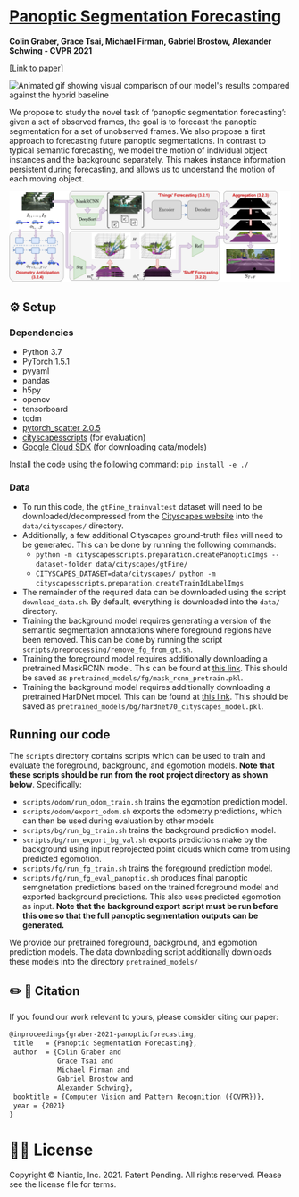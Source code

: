 # [Panoptic Segmentation Forecasting](https://arxiv.org/abs/2104.03962)
**Colin Graber, Grace Tsai, Michael Firman, Gabriel Brostow, Alexander Schwing - CVPR 2021**

\[[Link to paper](https://arxiv.org/abs/2104.03962)\]

![Animated gif showing visual comparison of our model's results compared against the hybrid baseline](comparison.gif)

We propose to study the novel task of ‘panoptic segmentation forecasting’: given a set of observed frames, the goal is to forecast the panoptic segmentation for a set of unobserved frames. We also propose a first approach to forecasting future panoptic segmentations. In contrast to typical semantic forecasting, we model the motion of individual object instances and the background separately. This makes instance information persistent during forecasting, and allows us to understand the motion of each moving object.

![Image presenting the model diagram](overview.png "Overview of the model")

## ⚙️ Setup

### Dependencies
- Python 3.7
- PyTorch 1.5.1
- pyyaml
- pandas
- h5py
- opencv
- tensorboard
- tqdm
- [pytorch_scatter 2.0.5](https://github.com/rusty1s/pytorch_scatter)
- [cityscapesscripts](https://github.com/mcordts/cityscapesScripts) (for evaluation)
- [Google Cloud SDK](https://cloud.google.com/sdk/docs/install) (for downloading data/models)

Install the code using the following command:
`pip install -e ./`

### Data
- To run this code, the `gtFine_trainvaltest` dataset will need to be downloaded/decompressed from the [Cityscapes website](https://www.cityscapes-dataset.com/) into the `data/cityscapes/` directory.
- Additionally, a few additional Cityscapes ground-truth files will need to be generated. This can be done by running the following commands:
  - `python -m cityscapesscripts.preparation.createPanopticImgs --dataset-folder data/cityscapes/gtFine/`
  - `CITYSCAPES_DATASET=data/cityscapes/ python -m cityscapesscripts.preparation.createTrainIdLabelImgs`
- The remainder of the required data can be downloaded using the script `download_data.sh`. By default, everything is downloaded into the `data/` directory. 
- Training the background model requires generating a version of the semantic segmentation annotations where foreground regions have been removed. This can be done by running the script `scripts/preprocessing/remove_fg_from_gt.sh`.
- Training the foreground model requires additionally downloading a pretrained MaskRCNN model. This can be found at [this link](https://dl.fbaipublicfiles.com/detectron2/Cityscapes/mask_rcnn_R_50_FPN/142423278/model_final_af9cf5.pkl). This should be saved as `pretrained_models/fg/mask_rcnn_pretrain.pkl`.
- Training the background model requires additionally downloading a pretrained HarDNet model. This can be found at [this link](https://ping-chao.com/hardnet/hardnet70_cityscapes_model.pkl). This should be saved as `pretrained_models/bg/hardnet70_cityscapes_model.pkl`.

## Running our code
The `scripts` directory contains scripts which can be used to train and evaluate the foreground, background, and egomotion models. **Note that these scripts should be run from the root project directory as shown below**. Specifically:
- `scripts/odom/run_odom_train.sh` trains the egomotion prediction model.
- `scripts/odom/export_odom.sh` exports the odometry predictions, which can then be used during evaluation by other models
- `scripts/bg/run_bg_train.sh` trains the background prediction model.
- `scripts/bg/run_export_bg_val.sh` exports predictions make by the background using input reprojected point clouds which come from using predicted egomotion. 
- `scripts/fg/run_fg_train.sh` trains the foreground prediction model.
- `scripts/fg/run_fg_eval_panoptic.sh` produces final panoptic semgnetation predictions based on the trained foreground model and exported background predictions. This also uses predicted egomotion as input. **Note that the background export script must be run before this one so that the full panoptic segmentation outputs can be generated.**

We provide our pretrained foreground, background, and egomotion prediction models. The data downloading script additionally downloads these models into the directory `pretrained_models/`

## ✏️ 📄 Citation

If you found our work relevant to yours, please consider citing our paper:
```
@inproceedings{graber-2021-panopticforecasting,
 title   = {Panoptic Segmentation Forecasting},
 author  = {Colin Graber and
            Grace Tsai and
            Michael Firman and
            Gabriel Brostow and
            Alexander Schwing},
 booktitle = {Computer Vision and Pattern Recognition ({CVPR})},
 year = {2021}
}
```

# 👩‍⚖️ License
Copyright © Niantic, Inc. 2021. Patent Pending. All rights reserved. Please see the license file for terms.
